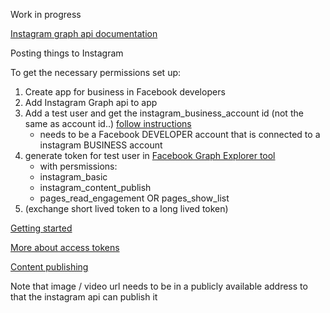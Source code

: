 Work in progress

[Instagram graph api documentation](https://developers.facebook.com/docs/graph-api)

Posting things to Instagram

To get the necessary permissions set up:
1. Create app for business in Facebook developers 
2. Add Instagram Graph api to app 
3. Add a test user and get the instagram_business_account id (not the same as account id..) [follow instructions](https://developers.facebook.com/docs/instagram-api/getting-started)
    * needs to be a Facebook DEVELOPER account that is connected to a instagram BUSINESS account
4. generate token for test user in 
[Facebook Graph Explorer tool](https://developers.facebook.com/docs/graph-api/explorer/)
    * with persmissions:
    * instagram_basic
    * instagram_content_publish
    * pages_read_engagement OR pages_show_list
5. (exchange short lived token to a long lived token)

[Getting started](https://developers.facebook.com/docs/instagram-api/getting-started)

[More about access tokens](https://developers.facebook.com/docs/pages/access-tokens#page-tasks)

[Content publishing](https://developers.facebook.com/docs/instagram-api/guides/content-publishing#publish-photos)

Note that image / video url needs to be in a publicly available address to that the instagram api can publish it
